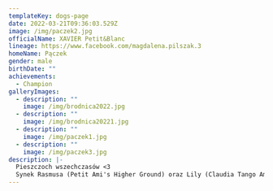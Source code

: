 ```yaml
---
templateKey: dogs-page
date: 2022-03-21T09:36:03.529Z
image: /img/paczek2.jpg
officialName: XAVIER Petit&Blanc
lineage: https://www.facebook.com/magdalena.pilszak.3
homeName: Pączek
gender: male
birthDate: ""
achievements:
  - Champion
galleryImages:
  - description: ""
    image: /img/brodnica2022.jpg
  - description: ""
    image: /img/brodnica20221.jpg
  - description: ""
    image: /img/paczek1.jpg
  - description: ""
    image: /img/paczek3.jpg
description: |-
  Pieszczoch wszechczasów <3
  Synek Rasmusa (Petit Ami's Higher Ground) oraz Lily (Claudia Tango Amore).
---
```


